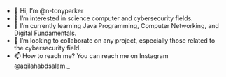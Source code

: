 - 👋 Hi, I’m @n-tonyparker
- 👀 I’m interested in science computer and cybersecurity fields.
- 🌱 I’m currently learning Java Programming, Computer Networking, and Digital Fundamentals.
- 💞️ I’m looking to collaborate on any project, especially those related to the cybersecurity field.
- 📫 How to reach me? You can reach me on Instagram @aqilahabdsalam._

<!---
n-tonyparker/n-tonyparker is a ✨ special ✨ repository because its `README.md` (this file) appears on your GitHub profile.
You can click the Preview link to take a look at your changes.
--->
